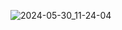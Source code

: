 ![2024-05-30_11-24-04](https://github.com/henriqlft/AtividadesCG/assets/161965546/297ea4dc-7e3e-4e70-97f7-5ed48b865d51)
